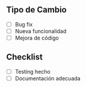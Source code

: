## Tipo de Cambio
- [ ] Bug fix
- [ ] Nueva funcionalidad
- [ ] Mejora de código

## Checklist
- [ ] Testing hecho
- [ ] Documentación adecuada